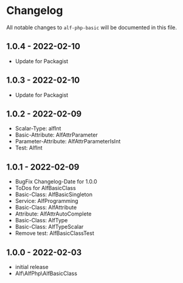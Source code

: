 # Changelog

All notable changes to `alf-php-basic` will be documented in this file.

## 1.0.4 - 2022-02-10

- Update for Packagist

## 1.0.3 - 2022-02-10

- Update for Packagist

## 1.0.2 - 2022-02-09

- Scalar-Type: alfInt
- Basic-Attribute: AlfAttrParameter
- Parameter-Attribute: AlfAttrParameterIsInt
- Test: AlfInt

## 1.0.1 - 2022-02-09

- BugFix Changelog-Date for 1.0.0
- ToDos for AlfBasicClass
- Basic-Class: AlfBasicSingleton
- Service: AlfProgramming
- Basic-Class: AlfAttribute
- Attribute: AlfAttrAutoComplete
- Basic-Class: AlfType
- Basic-Class: AlfTypeScalar
- Remove test: AlfBasicClassTest

## 1.0.0 - 2022-02-03

- initial release
- Alf\AlfPhp\AlfBasicClass

